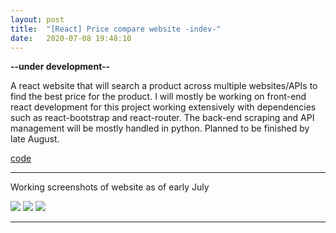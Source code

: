 ```yaml
---
layout: post
title:  "[React] Price compare website -indev-"
date:   2020-07-08 19:48:10
---
```

**--under development--**

A react website that will search a product across multiple websites/APIs to find the best price for the product. I will mostly be working on front-end react development for this project working extensively with dependencies such as react-bootstrap and react-router. The back-end scraping and API management will be mostly handled in python. Planned to be finished by late August.

[code](https://github.com/jackbisceglia/hyo-comparison-app) 

-----------------------------------------------------------

Working screenshots of website as of early July

<img src="https://i.imgur.com/KpzC5Ve.png">

<img src="https://i.imgur.com/XL701PW.png">

<img src="https://i.imgur.com/VdGYFZ3.png">

-----------------------------------------------------------

